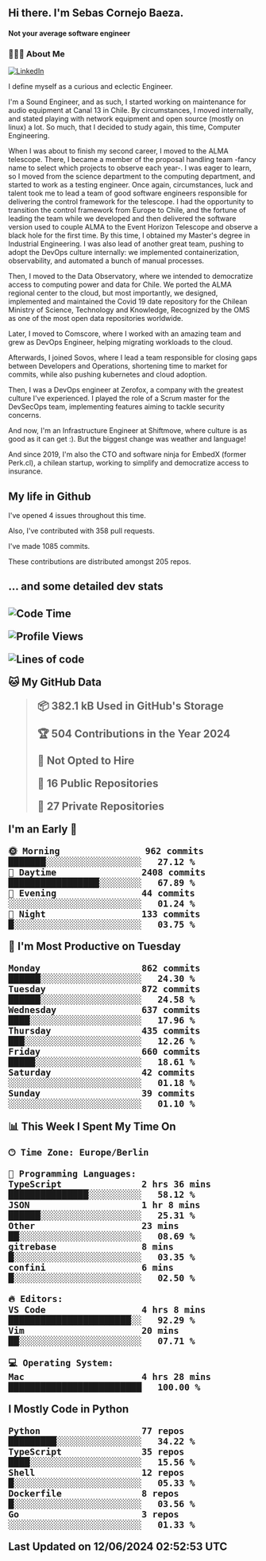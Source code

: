 <h2> Hi there.  I'm Sebas Cornejo Baeza.</h2>
<h4> Not your average software engineer</h4>
<h3> 👨🏻‍💻 About Me </h3>
<a href="http://linkedin.com/in/sebastian-cornejo-baeza/"><img alt="LinkedIn" src="https://img.shields.io/badge/Sebas%20Cornejo%20-informational?style=appveyor&logo=linkedin"></a>


I define myself as a curious and eclectic Engineer.

I'm a Sound Engineer, and as such, I started working on maintenance for audio equipment at Canal 13 in Chile.
By circumstances, I moved internally, and stated playing with network equipment and open source (mostly on linux) 
a lot. So much, that I decided to study again, this time, Computer Engineering.

When I was about to finish my second career, I moved to the ALMA telescope. There, I became a member of the proposal handling team
-fancy name to select which projects to observe each year-. 
I was eager to learn, so I moved from the science department to the computing department, and started to work as 
a testing engineer. Once again, circumstances, luck and talent took me to lead a team of good software engineers 
responsible for delivering the control framework for the telescope. I had the opportunity to transition the control framework from
Europe to Chile, and the fortune of leading the team while we developed and then delivered the software
version used to couple ALMA to the Event Horizon Telescope and observe a black hole for the first time.
By this time, I obtained my Master's degree in Industrial Engineering.
I was also lead of another great team, pushing to adopt the DevOps culture internally: we implemented containerization, observability, and automated a bunch of manual processes.

Then, I moved to the Data Observatory, where we intended to democratize access to computing power
and data for Chile. We ported the ALMA regional center to the cloud, but most importantly, we designed, implemented
and maintained the Covid 19 date repository for the Chilean Ministry of Science, Technology and Knowledge, Recognized by the OMS as one of the most open
data repositories worldwide.

Later, I moved to Comscore, where I worked with an amazing team and grew as DevOps Engineer, helping migrating workloads to the cloud.

Afterwards, I joined Sovos, where I lead a team responsible for closing gaps between Developers and Operations, shortening time to market for commits, while
also pushing kubernetes and cloud adoption.

Then, I was a DevOps engineer at Zerofox, a company with the greatest culture I've experienced. I played the role of a Scrum master for the DevSecOps team,
implementing features aiming to tackle security concerns.

And now, I'm an Infrastructure Engineer at Shiftmove, where culture is as good as it can get :). But the biggest change was weather and language!
 
And since 2019, I'm also the CTO and software ninja for EmbedX (former Perk.cl), a chilean startup, working to simplify and democratize access to insurance.

<h2> My life in Github </h2>

I've opened 4 issues throughout this time.

Also, I've contributed with 358 pull requests.

I've made 1085 commits.

These contributions are distributed amongst 205 repos.

<h2>... and some detailed dev stats<h2>

<!--START_SECTION:waka-->
![Code Time](http://img.shields.io/badge/Code%20Time-743%20hrs%2024%20mins-blue)

![Profile Views](http://img.shields.io/badge/Profile%20Views-0-blue)

![Lines of code](https://img.shields.io/badge/From%20Hello%20World%20I%27ve%20Written-974.1%20thousand%20lines%20of%20code-blue)

**🐱 My GitHub Data** 

> 📦 382.1 kB Used in GitHub's Storage 
 > 
> 🏆 504 Contributions in the Year 2024
 > 
> 🚫 Not Opted to Hire
 > 
> 📜 16 Public Repositories 
 > 
> 🔑 27 Private Repositories 
 > 
**I'm an Early 🐤** 

```text
🌞 Morning                962 commits         ███████░░░░░░░░░░░░░░░░░░   27.12 % 
🌆 Daytime                2408 commits        █████████████████░░░░░░░░   67.89 % 
🌃 Evening                44 commits          ░░░░░░░░░░░░░░░░░░░░░░░░░   01.24 % 
🌙 Night                  133 commits         █░░░░░░░░░░░░░░░░░░░░░░░░   03.75 % 
```
📅 **I'm Most Productive on Tuesday** 

```text
Monday                   862 commits         ██████░░░░░░░░░░░░░░░░░░░   24.30 % 
Tuesday                  872 commits         ██████░░░░░░░░░░░░░░░░░░░   24.58 % 
Wednesday                637 commits         ████░░░░░░░░░░░░░░░░░░░░░   17.96 % 
Thursday                 435 commits         ███░░░░░░░░░░░░░░░░░░░░░░   12.26 % 
Friday                   660 commits         █████░░░░░░░░░░░░░░░░░░░░   18.61 % 
Saturday                 42 commits          ░░░░░░░░░░░░░░░░░░░░░░░░░   01.18 % 
Sunday                   39 commits          ░░░░░░░░░░░░░░░░░░░░░░░░░   01.10 % 
```


📊 **This Week I Spent My Time On** 

```text
🕑︎ Time Zone: Europe/Berlin

💬 Programming Languages: 
TypeScript               2 hrs 36 mins       ███████████████░░░░░░░░░░   58.12 % 
JSON                     1 hr 8 mins         ██████░░░░░░░░░░░░░░░░░░░   25.31 % 
Other                    23 mins             ██░░░░░░░░░░░░░░░░░░░░░░░   08.69 % 
gitrebase                8 mins              █░░░░░░░░░░░░░░░░░░░░░░░░   03.35 % 
confini                  6 mins              █░░░░░░░░░░░░░░░░░░░░░░░░   02.50 % 

🔥 Editors: 
VS Code                  4 hrs 8 mins        ███████████████████████░░   92.29 % 
Vim                      20 mins             ██░░░░░░░░░░░░░░░░░░░░░░░   07.71 % 

💻 Operating System: 
Mac                      4 hrs 28 mins       █████████████████████████   100.00 % 
```

**I Mostly Code in Python** 

```text
Python                   77 repos            █████████░░░░░░░░░░░░░░░░   34.22 % 
TypeScript               35 repos            ████░░░░░░░░░░░░░░░░░░░░░   15.56 % 
Shell                    12 repos            █░░░░░░░░░░░░░░░░░░░░░░░░   05.33 % 
Dockerfile               8 repos             █░░░░░░░░░░░░░░░░░░░░░░░░   03.56 % 
Go                       3 repos             ░░░░░░░░░░░░░░░░░░░░░░░░░   01.33 % 
```




 Last Updated on 12/06/2024 02:52:53 UTC
<!--END_SECTION:waka-->
